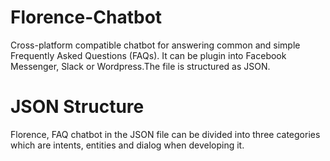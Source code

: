 # Florence-Chatbot
Cross-platform compatible chatbot for answering common and simple Frequently Asked Questions (FAQs). It can be plugin into Facebook Messenger, Slack or Wordpress.The file is structured as JSON. 

# JSON Structure
Florence, FAQ chatbot in the JSON file can be divided into three categories which are intents, entities and dialog when developing it.

